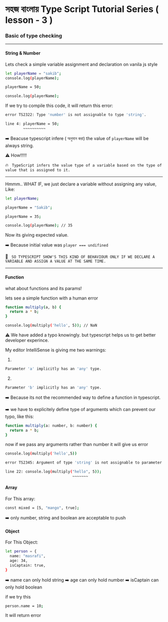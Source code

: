 # সহজ বাংলায় Type Script Tutorial Series ( lesson - 3 )

### Basic of type checking

---

#### String & Number

Lets check a simple variable assignment and declaration on vanila js style

```bash
let playerName = "sakib";
console.log(playerName);

playerName = 50;

console.log(playerName);

```

If we try to compile this code, it will return this error:

```bash
error TS2322: Type 'number' is not assignable to type 'string'.

line 4: playerName = 50;
        ~~~~~~~~~~
```

➡️ Beacuse typescript infere ( অনুমান করা) the value of `playerName` will be always string.

⚠️ How!!!!!

🔥 ` TypeScript infers the value type of a variable based on the type of value that is assigned to it.`

---

Hmmm.. WHAT IF, we just declare a variable without assigning any value, Like:

```bash
let playerName;

playerName = "Sakib";

playerName = 35;

console.log(playerName); // 35
```

Now its giving expected value.

➡️ Because initial value was `player === undifined`

🚨 ` SO TYPESCRIPT SHOW'S THIS KIND OF BEHAVIOUR ONLY IF WE DECLARE A VARIABLE AND ASSIGN A VALUE AT THE SAME TIME.`

---

#### Function

what about functions and its params!

lets see a simple function with a human error

```bash
function multiply(a, b) {
  return a * b;
}

console.log(multiply('hello', 5)); // NaN
```

⚠️ We have added a typo knowingly. but typescript helps us to get better developer experince.

My editor IntelliSense is giving me two warnings:

1.

```bash
Parameter 'a' implicitly has an 'any' type.
```

2.

```bash
Parameter 'b' implicitly has an 'any' type.
```

➡️ Because its not the recommended way to define a function in typescript.

➡️ we have to explicitely define type of arguments which can prevent our typo, like this:

```bash
function multiply(a: number, b: number) {
  return a * b;
}
```

now if we pass any arguments rather than number it will give us error

```bash
console.log(multiply('hello',5))
```

```bash
error TS2345: Argument of type 'string' is not assignable to parameter of type 'number'.

line 22: console.log(multiply("hello", 5));
                              ~~~~~~~
```

#### Array

For This array:

```bash
const mixed = [5, "mango", true];
```

➡️ only number, string and boolean are acceptable to push

#### Object

For This Object:

```bash
let person = {
  name: "masrafi",
  age: 34,
  isCaptain: true,
}
```

➡️ name can only hold string
➡️ age can only hold number
➡️ isCaptain can only hold boolean

if we try this

```bash
person.name = 10;
```

It will return error
